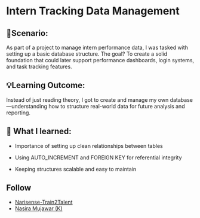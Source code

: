 # Intern Tracking Data Management

## 📌Scenario:

As part of a project to manage intern performance data, I was tasked with setting up a basic database structure. The goal? To create a solid foundation that could later support performance dashboards, login systems, and task tracking features.

## 💡Learning Outcome: 

Instead of just reading theory, I got to create and manage my own database—understanding how to structure real-world data for future analysis and reporting.

## 🧠 What I learned:

- Importance of setting up clean relationships between tables

- Using AUTO_INCREMENT and FOREIGN KEY for referential integrity

- Keeping structures scalable and easy to maintain
## Follow

 - [Narisense-Train2Talent](https://github.com/Narisense-Train2Talent)
 - [Nasira Mujawar (K)](https://github.com/Nasa3140)
